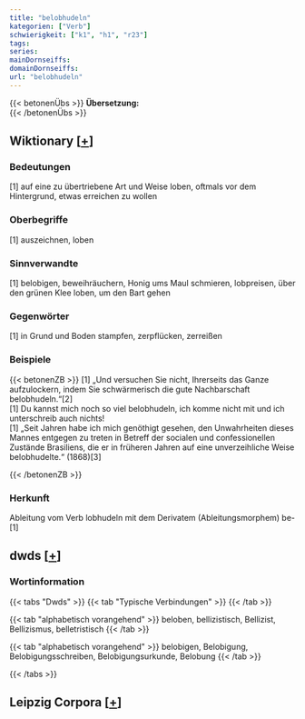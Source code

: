 ```yaml
---
title: "belobhudeln"
kategorien: ["Verb"]
schwierigkeit: ["k1", "h1", "r23"]
tags:
series:
mainDornseiffs:
domainDornseiffs:
url: "belobhudeln"
---
```


{{< betonenÜbs >}}
**Übersetzung:**  
{{< /betonenÜbs >}}

## Wiktionary [[+](https://de.wiktionary.org/wiki/belobhudeln)]

### Bedeutungen
[1] auf eine zu übertriebene Art und Weise loben, oftmals vor dem Hintergrund, etwas erreichen zu wollen  

### Oberbegriffe
[1] auszeichnen, loben  

### Sinnverwandte
[1] belobigen, beweihräuchern, Honig ums Maul schmieren, lobpreisen, über den grünen Klee loben, um den Bart gehen  

### Gegenwörter
[1] in Grund und Boden stampfen, zerpflücken, zerreißen  

### Beispiele
{{< betonenZB >}}
[1] „Und versuchen Sie nicht, Ihrerseits das Ganze aufzulockern, indem Sie schwärmerisch die gute Nachbarschaft belobhudeln.“[2]  
[1] Du kannst mich noch so viel belobhudeln, ich komme nicht mit und ich unterschreib auch nichts!  
[1] „Seit Jahren habe ich mich genöthigt gesehen, den Unwahrheiten dieses Mannes entgegen zu treten in Betreff der socialen und confessionellen Zustände Brasiliens, die er in früheren Jahren auf eine unverzeihliche Weise belobhudelte.“ (1868)[3]  

{{< /betonenZB >}}
### Herkunft
Ableitung vom Verb lobhudeln mit dem Derivatem (Ableitungsmorphem) be-[1]  



## dwds [[+](https://www.dwds.de/wb/belobhudeln)]

### Wortinformation
{{< tabs "Dwds" >}}
{{< tab "Typische Verbindungen" >}}
{{< /tab >}}

{{< tab "alphabetisch vorangehend" >}}
beloben, bellizistisch, Bellizist, Bellizismus, belletristisch
{{< /tab >}}

{{< tab "alphabetisch vorangehend" >}}
belobigen, Belobigung, Belobigungsschreiben, Belobigungsurkunde, Belobung
{{< /tab >}}

{{< /tabs >}}

## Leipzig Corpora [[+](https://corpora.uni-leipzig.de/en/res?word=belobhudeln&corpusId=deu_newscrawl-public_2018)]

